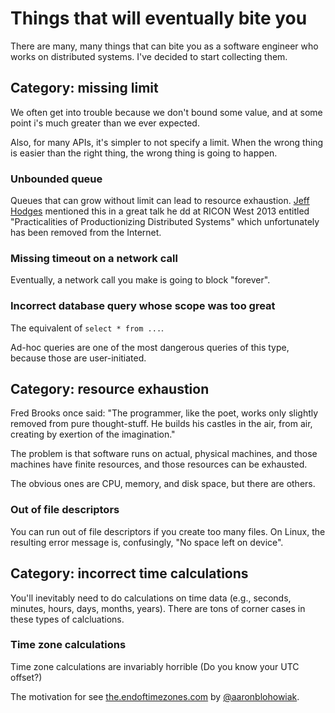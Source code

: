# Things that will eventually bite you

There are many, many things that can bite you as a software engineer who works
on distributed systems. I've decided to start collecting them.

## Category: missing limit

We often get into trouble because we don't bound some value, and at some point
i's much greater than we ever expected.

Also, for many APIs, it's simpler to not specify a limit. When the wrong
thing is easier than the right thing, the wrong thing is going to happen.

### Unbounded queue

Queues that can grow without limit can lead to resource exhaustion. [Jeff
Hodges](https://www.somethingsimilar.com/about) mentioned this in a great talk
he dd at RICON West 2013 entitled "Practicalities of Productionizing
Distributed Systems" which unfortunately has been removed from the Internet.

### Missing timeout on a network call

Eventually, a network call you make is going to block "forever".

### Incorrect database query whose scope was too great

The equivalent of `select * from ...`.

Ad-hoc queries are one of the most dangerous queries of this type, because those are user-initiated.


## Category: resource exhaustion

Fred Brooks once said: "The programmer, like the poet, works only slightly
removed from pure thought-stuff. He builds his castles in the air, from air,
creating by exertion of the imagination."

The problem is that software runs on actual, physical machines, and those
machines have finite resources, and those resources can be exhausted. 

The obvious ones are CPU, memory, and disk space, but there are others.

### Out of file descriptors

You can run out of file descriptors if you create too many files. On Linux,
the resulting error message is, confusingly, "No space left on device".


## Category: incorrect time calculations

You'll inevitably need to do calculations on time data (e.g., seconds, minutes,
hours, days, months, years). There are tons of corner cases in these types of
calcluations.

### Time zone calculations

Time zone calculations are invariably horrible (Do you know your UTC offset?)

The motivation for see [the.endoftimezones.com] by [@aaronblohowiak].

[the.endoftimezones.com]: http://the.endoftimezones.com/

[@aaronblohowiak]: https://twitter.com/aaronblohowiak


